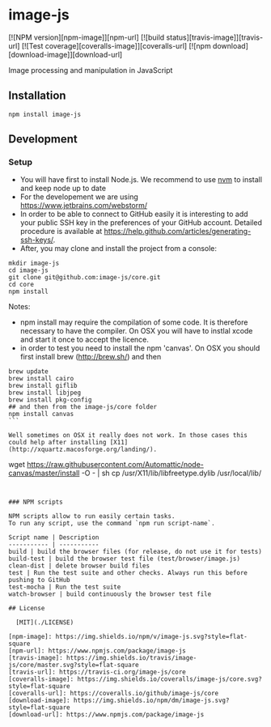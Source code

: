 # image-js

  [![NPM version][npm-image]][npm-url]
  [![build status][travis-image]][travis-url]
  [![Test coverage][coveralls-image]][coveralls-url]
  [![npm download][download-image]][download-url]

Image processing and manipulation in JavaScript

## Installation

`npm install image-js`

## Development

### Setup

* You will have first to install Node.js. We recommend to use [nvm](https://github.com/creationix/nvm) to install and keep node up to date
* For the developement we are using https://www.jetbrains.com/webstorm/
* In order to be able to connect to GitHub easily it is interesting to add your public SSH key in the preferences of your GitHub account. Detailed procedure is available at https://help.github.com/articles/generating-ssh-keys/.
* After, you may clone and install the project from a console:

```
mkdir image-js
cd image-js
git clone git@github.com:image-js/core.git
cd core
npm install
```

Notes:
* npm install may require the compilation of some code.
  It is therefore necessary to have the compiler.
  On OSX you will have to instlal xcode and start it once to accept the licence.
* in order to test you need to install the npm 'canvas'.
  On OSX you should first install brew (http://brew.sh/) and then
````
brew update
brew install cairo
brew install giflib
brew install libjpeg
brew install pkg-config
## and then from the image-js/core folder
npm install canvas
```

Well sometimes on OSX it really does not work. In those cases this could help after installing [X11](http://xquartz.macosforge.org/landing/).
````
wget https://raw.githubusercontent.com/Automattic/node-canvas/master/install -O - | sh
cp /usr/X11/lib/libfreetype.dylib /usr/local/lib/
````


### NPM scripts

NPM scripts allow to run easily certain tasks.  
To run any script, use the command `npm run script-name`.

Script name | Description
----------- | -----------
build | build the browser files (for release, do not use it for tests)
build-test | build the browser test file (test/browser/image.js)
clean-dist | delete browser build files
test | Run the test suite and other checks. Always run this before pushing to GitHub
test-mocha | Run the test suite
watch-browser | build continuously the browser test file

## License

  [MIT](./LICENSE)

[npm-image]: https://img.shields.io/npm/v/image-js.svg?style=flat-square
[npm-url]: https://www.npmjs.com/package/image-js
[travis-image]: https://img.shields.io/travis/image-js/core/master.svg?style=flat-square
[travis-url]: https://travis-ci.org/image-js/core
[coveralls-image]: https://img.shields.io/coveralls/image-js/core.svg?style=flat-square
[coveralls-url]: https://coveralls.io/github/image-js/core
[download-image]: https://img.shields.io/npm/dm/image-js.svg?style=flat-square
[download-url]: https://www.npmjs.com/package/image-js
